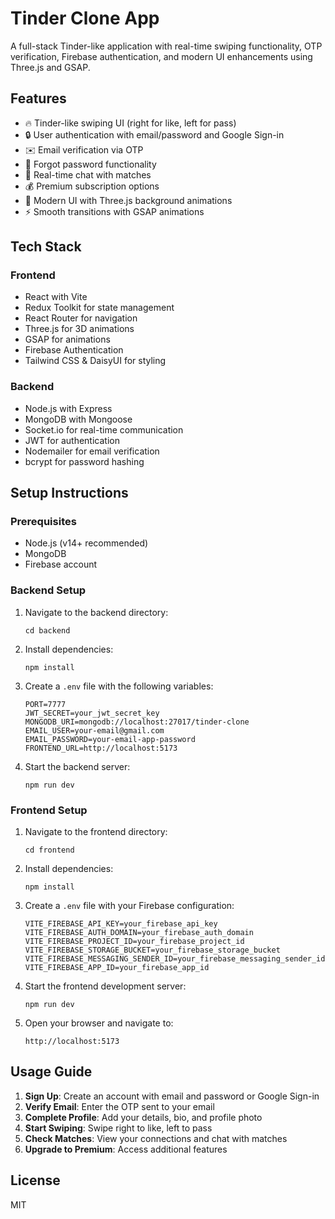 # Tinder Clone App

A full-stack Tinder-like application with real-time swiping functionality, OTP verification, Firebase authentication, and modern UI enhancements using Three.js and GSAP.

## Features

- 🔥 Tinder-like swiping UI (right for like, left for pass)
- 🔒 User authentication with email/password and Google Sign-in
- ✉️ Email verification via OTP
- 🔑 Forgot password functionality
- 💬 Real-time chat with matches
- 💰 Premium subscription options
- 🎨 Modern UI with Three.js background animations
- ⚡ Smooth transitions with GSAP animations

## Tech Stack

### Frontend
- React with Vite
- Redux Toolkit for state management
- React Router for navigation
- Three.js for 3D animations
- GSAP for animations
- Firebase Authentication
- Tailwind CSS & DaisyUI for styling

### Backend
- Node.js with Express
- MongoDB with Mongoose
- Socket.io for real-time communication
- JWT for authentication
- Nodemailer for email verification
- bcrypt for password hashing

## Setup Instructions

### Prerequisites
- Node.js (v14+ recommended)
- MongoDB
- Firebase account

### Backend Setup
1. Navigate to the backend directory:
   ```
   cd backend
   ```

2. Install dependencies:
   ```
   npm install
   ```

3. Create a `.env` file with the following variables:
   ```
   PORT=7777
   JWT_SECRET=your_jwt_secret_key
   MONGODB_URI=mongodb://localhost:27017/tinder-clone
   EMAIL_USER=your-email@gmail.com
   EMAIL_PASSWORD=your-email-app-password
   FRONTEND_URL=http://localhost:5173
   ```

4. Start the backend server:
   ```
   npm run dev
   ```

### Frontend Setup
1. Navigate to the frontend directory:
   ```
   cd frontend
   ```

2. Install dependencies:
   ```
   npm install
   ```

3. Create a `.env` file with your Firebase configuration:
   ```
   VITE_FIREBASE_API_KEY=your_firebase_api_key
   VITE_FIREBASE_AUTH_DOMAIN=your_firebase_auth_domain
   VITE_FIREBASE_PROJECT_ID=your_firebase_project_id
   VITE_FIREBASE_STORAGE_BUCKET=your_firebase_storage_bucket
   VITE_FIREBASE_MESSAGING_SENDER_ID=your_firebase_messaging_sender_id
   VITE_FIREBASE_APP_ID=your_firebase_app_id
   ```

4. Start the frontend development server:
   ```
   npm run dev
   ```

5. Open your browser and navigate to:
   ```
   http://localhost:5173
   ```

## Usage Guide

1. **Sign Up**: Create an account with email and password or Google Sign-in
2. **Verify Email**: Enter the OTP sent to your email
3. **Complete Profile**: Add your details, bio, and profile photo
4. **Start Swiping**: Swipe right to like, left to pass
5. **Check Matches**: View your connections and chat with matches
6. **Upgrade to Premium**: Access additional features 

## License
MIT 
